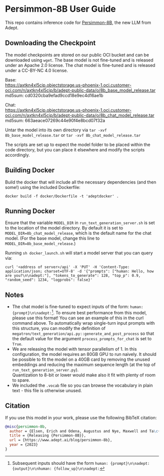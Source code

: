 Persimmon-8B User Guide
==========
This repo contains inference code for [Persimmon-8B](https://www.adept.ai/blog/persimmon-8b), the new LLM from Adept.

Downloading the Checkpoint
--------

The model checkpoints are stored on our public OCI bucket and can be downloaded using `wget`.
The base model is not fine-tuned and is released under an Apache 2.0 license.
The chat model is fine-tuned and is released under a CC-BY-NC 4.0 license.

Base:  
https://axtkn4xl5cip.objectstorage.us-phoenix-1.oci.customer-oci.com/n/axtkn4xl5cip/b/adept-public-data/o/8b_base_model_release.tar  
md5sum: cd0320cba9efad9ccd18e9ec4d16ae1b

Chat:  
https://axtkn4xl5cip.objectstorage.us-phoenix-1.oci.customer-oci.com/n/axtkn4xl5cip/b/adept-public-data/o/8b_chat_model_release.tar  
md5sum: 663aeace07269c44e90f4e8bcd07f32a

Untar the model into its own directory via `tar -xvf 8b_base_model_release.tar` or `tar -xvf 8b_chat_model_release.tar`

The scripts are set up to expect the model folder to be placed within the code directory, but you can place it elsewhere and modify the scripts accordingly.

Building Docker
-----------

Build the docker that will include all the necessary dependencies (and then some!) using the included Dockerfile:

```
docker build -f docker/Dockerfile -t 'adeptdocker' .
```

Running Docker
----------
Ensure that the variable `MODEL_DIR` in `run_text_generation_server.sh` is set to the location of the model directory. By default it is set to `MODEL_DIR=8b_chat_model_release`, which is the default name for the chat model. (For the base model, change this line to `MODEL_DIR=8b_base_model_release`.)

Running `sh docker_launch.sh` will start a model server that you can query via:

```
curl '<address of server>/api' -X 'PUT' -H 'Content-Type: application/json; charset=UTF-8' -d '{"prompts": ["human: Hello, how are you?\n\nadept:"], "tokens_to_generate": 128, "top_p": 0.9, "random_seed": 1234, "logprobs": false}'
```


Notes
-----

* The chat model is fine-tuned to expect inputs of the form: `human: {prompt}\n\nadept:`[^1]. To ensure best performance from this model, please use this format! You can see an example of this in the curl command above. To automatically wrap single-turn input prompts with this structure, you can modify the definition of `megatron/text_generation/api.py::generate_and_post_process` so that the default value for the argument `process_prompts_for_chat` is set to `True`.
* We are releasing the model with tensor parallelism of 1.  In this configuration, the model requires an 80GB GPU to run naively.
It should be possible to fit the model on a 40GB card by removing the unused embeddings and reducing the maximum sequence length
(at the top of `run_text_generation_server.py`).  
Quantization to 8-bit or lower would make also it fit with plenty of room to spare.
* We included the `.vocab` file so you can browse the vocabulary in plain text - this file is otherwise unused.


Citation
--------

If you use this model in your work, please use the following BibTeX citation:
```bibtex
@misc{persimmon-8b,
  author = {Elsen, Erich and Odena, Augustus and Nye, Maxwell and Ta\c{s}\i{}rlar, Sa\u{g}nak and Dao, Tri and Hawthorne, Curtis and Moparthi, Deepak and Somani, Arushi},
  title = {Releasing {Persimmon-8B}},
  url = {https://www.adept.ai/blog/persimmon-8b},
  year = {2023}
}
```


[^1]: Subsequent inputs should have the form `human: {prompt}\n\nadept: {output}\n\nhuman: {follow_up}\n\nadept:`

